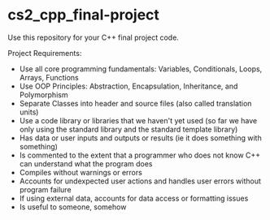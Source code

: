 # cs2_cpp_final-project
Use this repository for your C++ final project code.

Project Requirements:

* Use all core programming fundamentals: Variables, Conditionals, Loops, Arrays, Functions
* Use OOP Principles: Abstraction, Encapsulation, Inheritance, and Polymorphism
* Separate Classes into header and source files (also called translation units)
* Use a code library or libraries that we haven't yet used (so far we have only using the standard library and the standard template library)
* Has data or user inputs and outputs or results (ie it does something with something)
* Is commented to the extent that a programmer who does not know C++ can understand what the program does
* Compiles without warnings or errors
* Accounts for undexpected user actions and handles user errors without program failure
* If using external data, accounts for data access or formatting issues
* Is useful to someone, somehow
